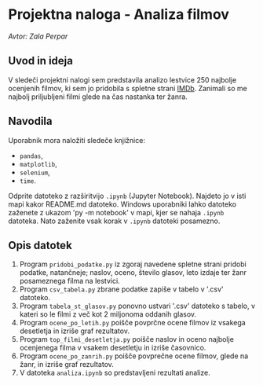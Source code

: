 # Projektna naloga - Analiza filmov
 
 *Avtor: Zala Perpar*

 ## Uvod in ideja

V sledeči projektni nalogi sem predstavila analizo lestvice 250 najbolje ocenjenih filmov, ki sem jo pridobila s spletne strani [IMDb](https://www.imdb.com/chart/top/). Zanimali so me najbolj priljubljeni filmi glede na čas nastanka ter žanra. 

## Navodila

Uporabnik mora naložiti sledeče knjižnice:
- `pandas`,
- `matplotlib`,
- `selenium`,
- `time`.

Odprite datoteko z razširitvijo `.ipynb` (Jupyter Notebook). Najdeto jo v isti mapi kakor README.md datoteko. Windows uporabniki lahko datoteko zaženete z ukazom 'py -m notebook' v mapi, kjer se nahaja `.ipynb` datoteka. Nato zaženite vsak korak v `.ipynb` datoteki posamezno.

## Opis datotek

1. Program `pridobi_podatke.py` iz zgoraj navedene spletne strani pridobi podatke, natančneje; naslov, oceno, število glasov, leto izdaje ter žanr posameznega filma na lestvici.
2. Program `csv_tabela.py` zbrane podatke zapiše v tabelo v '.csv' datoteko.
3. Program `tabela_st_glasov.py` ponovno ustvari '.csv' datoteko s tabelo, v kateri so le filmi z več kot 2 miljonoma oddanih glasov.
4. Program `ocene_po_letih.py` poišče povprčne ocene filmov iz vsakega desetletja in izriše graf rezultatov.
5. Program `top_filmi_desetletja.py` poišče naslov in oceno najbolje ocenjenega filma v vsakem desetletju in izriše časovnico.
6. Program `ocene_po_zanrih.py` poišče povprečne ocene filmov, glede na žanr, in izriše graf rezultatov. 
7. V datoteka `analiza.ipynb` so predstavljeni rezultati analize. 